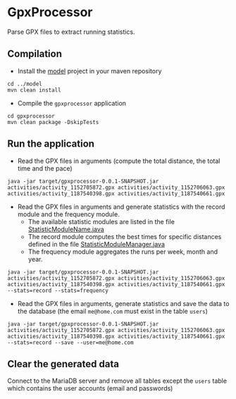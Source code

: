 # GpxProcessor
Parse GPX files to extract running statistics.

## Compilation
* Install the [model](../model) project in your maven repository
```
cd ../model
mvn clean install
```
* Compile the `gpxprocessor` application
```
cd gpxprocessor
mvn clean package -DskipTests
```

## Run the application
* Read the GPX files in arguments (compute the total distance, the total time and the pace)
```
java -jar target/gpxprocessor-0.0.1-SNAPSHOT.jar activities/activity_1152705872.gpx activities/activity_1152706063.gpx activities/activity_1187540398.gpx activities/activity_1187540661.gpx
```
* Read the GPX files in arguments and generate statistics with the record module and the frequency module.
  * The available statistic modules are listed in the file [StatisticModuleName.java](src/main/java/fr/openrunning/gpxprocessor/statistics/StatisticModuleName.java)
  * The record module computes the best times for specific distances defined in the file
    [StatisticModuleManager.java](src/main/java/fr/openrunning/gpxprocessor/statistics/StatisticModuleManager.java)
  * The frequency module aggregates the runs per week, month and year.
```
java -jar target/gpxprocessor-0.0.1-SNAPSHOT.jar activities/activity_1152705872.gpx activities/activity_1152706063.gpx activities/activity_1187540398.gpx activities/activity_1187540661.gpx --stats=record --stats=frequency
```
* Read the GPX files in arguments, generate statistics and save the data to the database (the email `me@home.com` must
  exist in the table `users`)
```
java -jar target/gpxprocessor-0.0.1-SNAPSHOT.jar activities/activity_1152705872.gpx activities/activity_1152706063.gpx activities/activity_1187540398.gpx activities/activity_1187540661.gpx --stats=record --save --user=me@home.com
```

## Clear the generated data
Connect to the MariaDB server and remove all tables except the `users` table which contains the user accounts (email and passwords)
